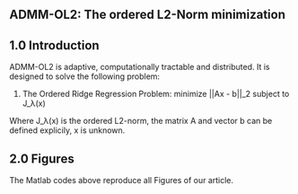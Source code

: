 ADMM-OL2: The ordered L2-Norm minimization
------------------------------------------------------
1.0 Introduction
--------------

ADMM-OL2 is adaptive, computationally tractable and distributed. It is designed to solve the following problem: 

1. The Ordered Ridge Regression Problem:
   minimize  ||Ax - b||_2  subject to  J_λ(x)

Where J_λ(x) is the ordered L2-norm, the matrix A and vector b can be defined explicily, x is unknown.


2.0 Figures
--------------

The Matlab codes above reproduce all Figures of our article.


